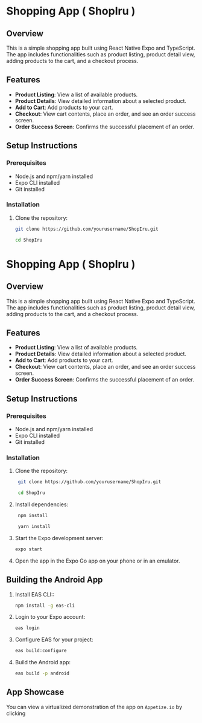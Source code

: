 # Shopping App ( ShopIru )

## Overview

This is a simple shopping app built using React Native Expo and TypeScript. The app includes functionalities such as product listing, product detail view, adding products to the cart, and a checkout process.

## Features

- **Product Listing**: View a list of available products.
- **Product Details**: View detailed information about a selected product.
- **Add to Cart**: Add products to your cart.
- **Checkout**: View cart contents, place an order, and see an order success screen.
- **Order Success Screen**: Confirms the successful placement of an order.

## Setup Instructions

### Prerequisites

- Node.js and npm/yarn installed
- Expo CLI installed
- Git installed

### Installation

1. Clone the repository:

   ```bash
   git clone https://github.com/yourusername/ShopIru.git
   
   cd ShopIru
# Shopping App ( ShopIru )

## Overview

This is a simple shopping app built using React Native Expo and TypeScript. The app includes functionalities such as product listing, product detail view, adding products to the cart, and a checkout process.

## Features

- **Product Listing**: View a list of available products.
- **Product Details**: View detailed information about a selected product.
- **Add to Cart**: Add products to your cart.
- **Checkout**: View cart contents, place an order, and see an order success screen.
- **Order Success Screen**: Confirms the successful placement of an order.

## Setup Instructions

### Prerequisites

- Node.js and npm/yarn installed
- Expo CLI installed
- Git installed

### Installation

1. Clone the repository:

   ```bash
    git clone https://github.com/yourusername/ShopIru.git
   
    cd ShopIru

2. Install dependencies:

   ```bash
    npm install

    yarn install

3. Start the Expo development server:
    ```bash
   expo start

4. Open the app in the Expo Go app on your phone or in an emulator.

## Building the Android App

1. Install EAS CLI::
    ```bash 
   npm install -g eas-cli
   
2. Login to your Expo account:
    ```bash
   eas login
   
3. Configure EAS for your project:
    ```bash
   eas build:configure
   
4. Build the Android app:
    ```bash
   eas build -p android

## App Showcase
You can view a virtualized demonstration of the app on `Appetize.io` by clicking
